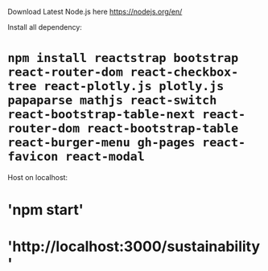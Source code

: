 Download Latest Node.js here https://nodejs.org/en/

Install all dependency:

# `npm install reactstrap bootstrap react-router-dom react-checkbox-tree react-plotly.js plotly.js papaparse mathjs react-switch react-bootstrap-table-next react-router-dom react-bootstrap-table react-burger-menu gh-pages react-favicon react-modal`

Host on localhost:

# 'npm start'
# 'http://localhost:3000/sustainability'
